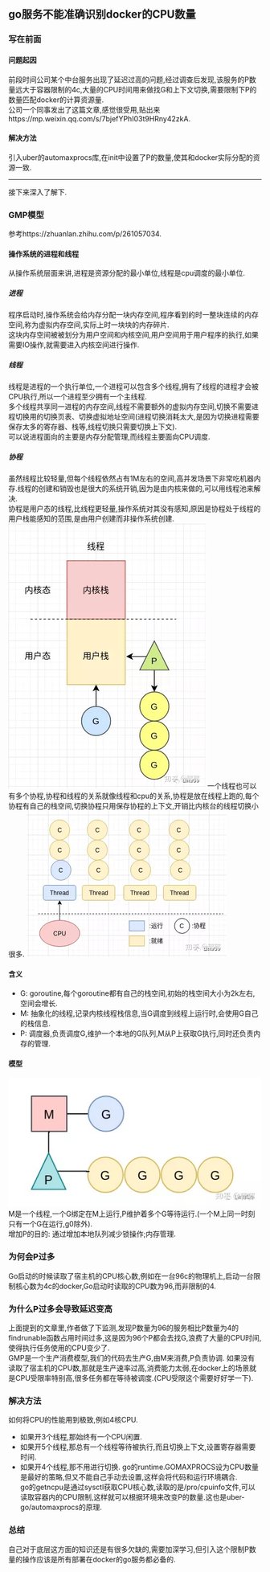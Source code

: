 ## go服务不能准确识别docker的CPU数量

### 写在前面
#### 问题起因
前段时间公司某个中台服务出现了延迟过高的问题,经过调查后发现,该服务的P数量远大于容器限制的4c,大量的CPU时间用来做找G和上下文切换,需要限制下P的数量匹配docker的计算资源量.  
公司一个同事发出了这篇文章,感觉很受用,贴出来https://mp.weixin.qq.com/s/7bjefYPhI03t9HRny42zkA.

#### 解决方法
引入uber的automaxprocs库,在init中设置了P的数量,使其和docker实际分配的资源一致.

***
接下来深入了解下.

### GMP模型
参考https://zhuanlan.zhihu.com/p/261057034.
#### 操作系统的进程和线程
从操作系统层面来讲,进程是资源分配的最小单位,线程是cpu调度的最小单位.
##### 进程
程序启动时,操作系统会给内存分配一块内存空间,程序看到的时一整块连续的内存空间,称为虚拟内存空间,实际上时一块块的内存碎片.  
这块内存空间被被划分为用户空间和内核空间,用户空间用于用户程序的执行,如果需要IO操作,就需要进入内核空间进行操作.
##### 线程
线程是进程的一个执行单位,一个进程可以包含多个线程,拥有了线程的进程才会被CPU执行,所以一个进程至少拥有一个主线程.  
多个线程共享同一进程的内存空间,线程不需要额外的虚拟内存空间,切换不需要进程切换用的切换页表、切换虚拟地址空间(进程切换消耗太大,是因为切换进程需要保存太多的寄存器、栈等,线程切换只需要切换上下文).  
可以说进程面向的主要是内存分配管理,而线程主要面向CPU调度.
##### 协程
虽然线程比较轻量,但每个线程依然占有1M左右的空间,高并发场景下非常吃机器内存.线程的创建和销毁也是很大的系统开销,因为是由内核来做的,可以用线程池来解决.  
协程是用户态的线程,比线程更轻量,操作系统对其没有感知,原因是协程处于线程的用户栈能感知的范围,是由用户创建而非操作系统创建.   
![](协程内核态用户态.jpeg)
一个线程也可以有多个协程,协程和线程的关系就像线程和cpu的关系,协程是放在线程上跑的,每个协程有自己的栈空间,切换协程只用保存协程的上下文,开销比内核台的线程切换小很多.
![](协程运行.jpeg)

#### 含义
* G: goroutine,每个goroutine都有自己的栈空间,初始的栈空间大小为2k左右,空间会增长.
* M: 抽象化的线程,记录内核线程栈信息,当G调度到线程上运行时,会使用G自己的栈信息.
* P: 调度器,负责调度G,维护一个本地的G队列,M从P上获取G执行,同时还负责内存的管理.
#### 模型
![](GMP模型.jpeg)
M是一个线程,一个G绑定在M上运行,P维护着多个G等待运行.(一个M上同一时刻只有一个G在运行,g0除外).  
增加P的目的: 通过增加本地队列减少锁操作;内存管理.

### 为何会P过多
Go启动的时候读取了宿主机的CPU核心数,例如在一台96c的物理机上,启动一台限制核心数为4c的docker,Go启动时读取的CPU数为96,而非限制的4.

### 为什么P过多会导致延迟变高
上面提到的文章里,作者做了下监测,发现P数量为96的服务相比P数量为4的findrunable函数占用时间过多,这是因为96个P都会去找G,浪费了大量的CPU时间,使得执行任务使用的CPU变少了.  
GMP是一个生产消费模型,我们的代码去生产G,由M来消费,P负责协调. 如果没有读取了宿主机的CPU数,那就是生产速率过高,消费能力太弱,在docker上的场景就是CPU受限率特别高,很多任务都在等待被调度.(CPU受限这个需要好好学一下).

### 解决方法
如何将CPU的性能用到极致,例如4核CPU.
* 如果开3个线程,那始终有一个CPU闲置.
* 如果开5个线程,那总有一个线程等待被执行,而且切换上下文,设置寄存器需要时间.
* 如果开4个线程,那不用进行切换.
go的runtime.GOMAXPROCS设为CPU数量是最好的策略,但又不能自己手动去设置,这样会将代码和运行环境耦合.  
go的getncpu是通过sysctl获取CPU核心数,读取的是/pro/cpuinfo文件,可以读取容器内的CPU限制,这样就可以根据环境来改变P的数量.这也是uber-go/automaxprocs的原理.  

### 总结
自己对于底层这方面的知识还是有很多欠缺的,需要加深学习,但引入这个限制P数量的操作应该是所有部署在docker的go服务都必备的.
